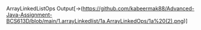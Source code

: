 ArrayLinkedListOps Output[->(https://github.com/kabeermak88/Advanced-Java-Assignment-BCS613D/blob/main/1.arrayLinkedlist/1a.ArrayLinkedOps/1a%20(2).png)]
